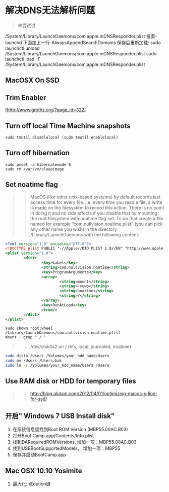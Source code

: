 解决DNS无法解析问题
===================

> 未尝试过

/System/Library/LaunchDaemons/com.apple.mDNSResponder.plist
搜索-launchd
下面加上一行-AlwaysAppendSearchDomains
保存后重新加载:
sudo launchctl unload /System/Library/LaunchDaemons/com.apple.mDNSResponder.plist
sudo launchctl load -F /System/Library/LaunchDaemons/com.apple.mDNSResponder.plist


MacOSX On SSD
-------------

## Trim Enabler ##
[http://www.groths.org/?page_id=322]

## Turn off local Time Machine snapshots ##
```
sudo tmutil disablelocal (sudo tmutil enablelocal)
```

## Turn off hibernation ##
```
sudo pmset -a hibernatemode 0
sudo rm /var/vm/sleepimage
```

## Set noatime flag ##
>>MacOS (like other unix-based systems) by default records last access time for every file. I.e. every time you read a file, a write is made on the filesystem to record this action. There is no point in doing it and no side effects if you disable that by mounting the root filesystem with noatime flag set. To do that create a file named for example “com.nullvision.noatime.plist” (you can pick any other name you wish) in the directory /Library/LaunchDaemons with the following content:

```xml
<?xml version="1.0" encoding="UTF-8"?>
<!DOCTYPE plist PUBLIC "-//Apple//DTD PLIST 1.0//EN" "http://www.apple.com/DTDs/PropertyList-1.0.dtd"> 
<plist version="1.0">
        <dict>
                <key>Label</key>
                <string>com.nullvision.noatime</string>
                <key>ProgramArguments</key>
                <array> 
                        <string>mount</string> 
                        <string>-vuwo</string> 
                        <string>noatime</string> 
                        <string>/</string> 
                </array> 
                <key>RunAtLoad</key> 
                <true/> 
        </dict> 
</plist> 
```
```shell
sudo chown root:wheel /Library/LaunchDaemons/com.nullvision.noatime.plist
mount | grep " / "
```
>> /dev/disk0s2 on / (hfs, local, journaled, noatime)

```bash
sudo ditto /Users /Volumes/your_hdd_name/Users
sudo mv /Users /Users.bak
sudo ln -s /Volumes/your_hdd_name/Users /Users
```

## Use RAM disk or HDD for temporary files ##


>> http://blog.alutam.com/2012/04/01/optimizing-macos-x-lion-for-ssd/


## 开启" Windows 7 USB Install disk" ##

1. 在系统信息里找到Boot ROM Version (MBP55.00AC.B03)
2. 打开Boot Camp.app/Contents/Info.plist
3. 找到<key>DARequiredROMVersions</key>, 增加一项：MBP55.00AC.B03
4. 找到<key>USBBootSupportedModels</key>， 增加一项：MBP55
5. 保存并启动BootCamp.app


Mac OSX 10.10 Yosimite
----------------------

1. 最大化: 点option键
